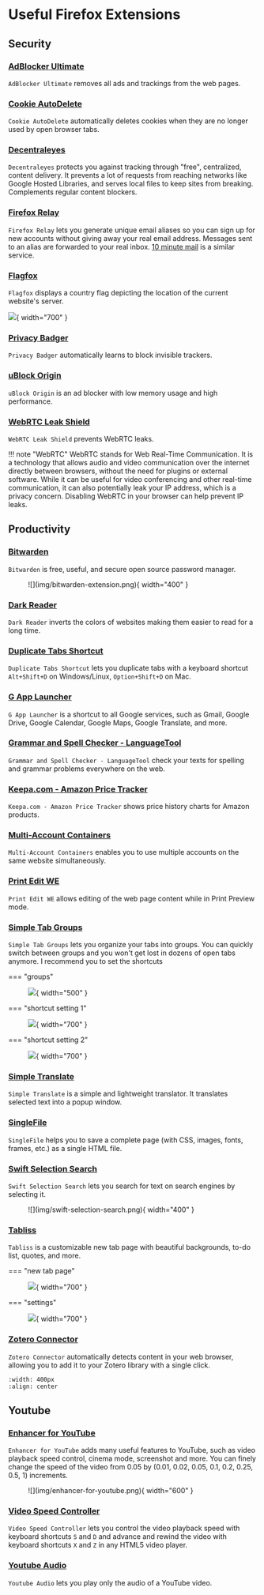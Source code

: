 # Useful Firefox Extensions


## Security
### [AdBlocker Ultimate](https://addons.mozilla.org/en-US/firefox/addon/adblocker-ultimate/)
`AdBlocker Ultimate` removes all ads and trackings from the web pages.

### [Cookie AutoDelete](https://addons.mozilla.org/en-US/firefox/addon/cookie-autodelete/)
`Cookie AutoDelete` automatically deletes cookies when they are no longer used by open browser tabs.

### [Decentraleyes](https://addons.mozilla.org/en-US/firefox/addon/decentraleyes/)
`Decentraleyes` protects you against tracking through "free", centralized, content delivery. It prevents a lot of requests from reaching networks like Google Hosted Libraries, and serves local files to keep sites from breaking. Complements regular content blockers.

### [Firefox Relay](https://addons.mozilla.org/en-US/firefox/addon/private-relay/)
`Firefox Relay` lets you generate unique email aliases so you can sign up for new accounts without giving away your real email address. Messages sent to an alias are forwarded to your real inbox. [10 minute mail](./../usefulWebApps/usefulWebApps.md#10-minutes-mail) is a similar service.

### [Flagfox](https://addons.mozilla.org/en-US/firefox/addon/flagfox/)
`Flagfox` displays a country flag depicting the location of the current website's server.

![](img/flagfox.png){ width="700" }

### [Privacy Badger](https://addons.mozilla.org/en-US/firefox/addon/privacy-badger17/)
`Privacy Badger` automatically learns to block invisible trackers.

### [uBlock Origin](https://addons.mozilla.org/en-US/firefox/addon/ublock-origin/)
`uBlock Origin` is an ad blocker with low memory usage and high performance.

### [WebRTC Leak Shield](https://addons.mozilla.org/en-US/firefox/addon/webrtc-leak-shield/)
`WebRTC Leak Shield` prevents WebRTC leaks.

!!! note "WebRTC"
    WebRTC stands for Web Real-Time Communication. It is a technology that allows audio and video communication over the internet directly between browsers, without the need for plugins or external software. While it can be useful for video conferencing and other real-time communication, it can also potentially leak your IP address, which is a privacy concern. Disabling WebRTC in your browser can help prevent IP leaks.


## Productivity
### [Bitwarden](https://addons.mozilla.org/en-US/firefox/addon/bitwarden-password-manager/)
`Bitwarden` is free, useful, and secure open source password manager.

<figure markdown>
  ![](img/bitwarden-extension.png){ width="400" }
  <figcaption></figcaption>
</figure>

### [Dark Reader](https://addons.mozilla.org/en-US/firefox/addon/darkreader/)
`Dark Reader` inverts the colors of websites making them easier to read for a long time.

### [Duplicate Tabs Shortcut](https://addons.mozilla.org/en-US/firefox/addon/duplicate-tab-shortcut/)
`Duplicate Tabs Shortcut` lets you duplicate tabs with a keyboard shortcut `Alt+Shift+D` on Windows/Linux, `Option+Shift+D` on Mac.

### [G App Launcher](https://addons.mozilla.org/en-US/firefox/addon/google-shortcuts-all-google-se/)
`G App Launcher` is a shortcut to all Google services, such as Gmail, Google Drive, Google Calendar, Google Maps, Google Translate, and more.

### [Grammar and Spell Checker - LanguageTool](https://addons.mozilla.org/en-US/firefox/addon/languagetool/)
`Grammar and Spell Checker - LanguageTool` check your texts for spelling and grammar problems everywhere on the web.

### [Keepa.com - Amazon Price Tracker](https://addons.mozilla.org/en-US/firefox/addon/keepa/)
`Keepa.com - Amazon Price Tracker` shows price history charts for Amazon products.

### [Multi-Account Containers](https://addons.mozilla.org/en-US/firefox/addon/multi-account-containers/)
`Multi-Account Containers` enables you to use multiple accounts on the same website simultaneously.

### [Print Edit WE](https://addons.mozilla.org/en-US/firefox/addon/print-edit-we/)
`Print Edit WE` allows editing of the web page content while in Print Preview mode.

### [Simple Tab Groups](https://addons.mozilla.org/en-US/firefox/addon/simple-tab-groups/)
`Simple Tab Groups` lets you organize your tabs into groups. You can quickly switch between groups and you won't get lost in dozens of open tabs anymore. I recommend you to set the shortcuts

=== "groups"
    <figure markdown>
      ![](img/simple-tab-groups.jpg){ width="500" }
      <figcaption></figcaption>
    </figure>

=== "shortcut setting 1"
    <figure markdown>
      ![](img/simple-tab-groups-shortcuts-1.png){ width="700" }
      <figcaption></figcaption>
    </figure>

=== "shortcut setting 2"
    <figure markdown>
      ![](img/simple-tab-groups-shortcuts-2.png){ width="700" }
      <figcaption></figcaption>
    </figure>


### [Simple Translate](https://addons.mozilla.org/en-US/firefox/addon/simple-translate/)
`Simple Translate` is a simple and lightweight translator. It translates selected text into a popup window.

### [SingleFile](https://addons.mozilla.org/en-US/firefox/addon/single-file/)
`SingleFile` helps you to save a complete page (with CSS, images, fonts, frames, etc.) as a single HTML file.

### [Swift Selection Search](https://addons.mozilla.org/en-US/firefox/addon/swift-selection-search/)
`Swift Selection Search` lets you search for text on search engines by selecting it.

<figure markdown>
  ![](img/swift-selection-search.png){ width="400" }
  <figcaption></figcaption>
</figure>

### [Tabliss](https://addons.mozilla.org/en-US/firefox/addon/tabliss/)
`Tabliss` is a customizable new tab page with beautiful backgrounds, to-do list, quotes, and more.

=== "new tab page"
    <figure markdown>
      ![](img/tabliss.png){ width="700" }
      <figcaption></figcaption>
    </figure>

=== "settings"
    <figure markdown>
      ![](img/tabliss-settings.png){ width="700" }
      <figcaption></figcaption>
    </figure>


### [Zotero Connector](https://www.zotero.org/download/connectors)
`Zotero Connector` automatically detects content in your web browser, allowing you to add it to your Zotero library with a single click.
```{image} img/zotero-connector.png
:width: 400px
:align: center
```

## Youtube
### [Enhancer for YouTube](https://addons.mozilla.org/en-US/firefox/addon/enhancer-for-youtube/)
`Enhancer for YouTube` adds many useful features to YouTube, such as video playback speed control, cinema mode, screenshot and more. You can finely change the speed of the video from 0.05 by (0.01, 0.02, 0.05, 0.1, 0.2, 0.25, 0.5, 1) increments.

<figure markdown>
  ![](img/enhancer-for-youtube.png){ width="600" }
  <figcaption></figcaption>
</figure>

### [Video Speed Controller](https://addons.mozilla.org/en-US/firefox/addon/videospeed/)
`Video Speed Controller` lets you control the video playback speed with keyboard shortcuts `S` and `D` and advance and rewind the video with keyboard shortcuts `X` and `Z` in any HTML5 video player.

### [Youtube Audio](https://addons.mozilla.org/en-US/firefox/addon/youtube-audio/)
`Youtube Audio` lets you play only the audio of a YouTube video.